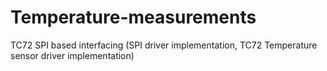# Temperature-measurements
TC72 SPI based interfacing (SPI driver implementation, TC72 Temperature sensor driver implementation)
